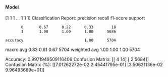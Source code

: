 #### Model
[1 1 1 ... 1 1 1]
Classification Report:
              precision    recall  f1-score   support

           0       0.67      0.22      0.33        18
           1       1.00      1.00      1.00      5686

    accuracy                           1.00      5704
   macro avg       0.83      0.61      0.67      5704
weighted avg       1.00      1.00      1.00      5704

Accuracy: 0.9971949509116409
Confusion Matrix:
[[   4   14]
 [   2 5684]]
Confusion Matrix (%):
[[7.01262272e-02 2.45441795e-01]
 [3.50631136e-02 9.96493689e+01]]
